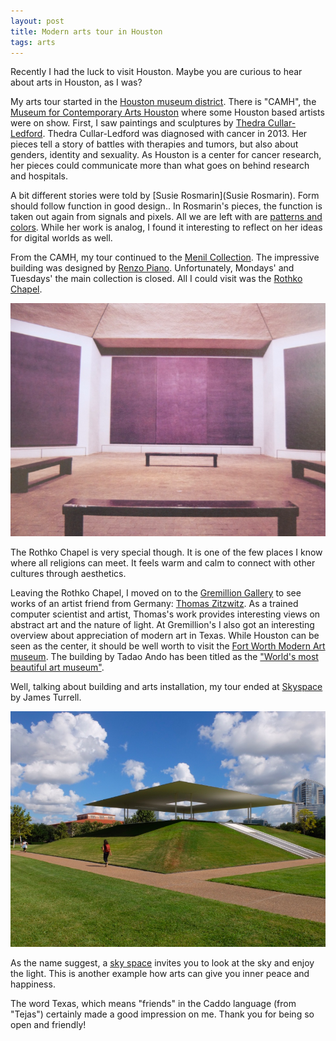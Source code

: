 ```yaml
---
layout: post
title: Modern arts tour in Houston
tags: arts
---
```


Recently I had the luck to visit Houston. Maybe you are curious to hear about arts in Houston, as I was?

My arts tour started in the [Houston museum district](https://en.wikipedia.org/wiki/Houston_Museum_District). There is "CAMH", the [Museum for Contemporary Arts Houston](http://camh.org/) where some Houston based artists were on show. First, I saw paintings and sculptures by [Thedra Cullar-Ledford](http://www.independenceartstudios.com/thedra/artists-statement). Thedra Cullar-Ledford was diagnosed with cancer in 2013. Her pieces tell a story of battles with therapies and tumors, but also about genders, identity and sexuality. As Houston is a center for cancer research, her pieces could communicate more than what goes on behind research and hospitals.

A bit different stories were told by [Susie Rosmarin](Susie Rosmarin). Form should follow function in good design.. In Rosmarin's pieces, the function is taken out again from signals and pixels. All we are left with are [patterns and colors](http://www.houstonpress.com/arts/100-creatives-susie-rosmarin-6397858). While her work is analog, I found it interesting to reflect on her ideas for digital worlds as well. 

From the CAMH, my tour continued to the [Menil Collection](https://www.menil.org/). The impressive building was designed by [Renzo Piano](http://www.rpbw.com/project/25/the-menil-collection/). Unfortunately, Mondays' and Tuesdays' the main collection is closed. All I could visit was the [Rothko Chapel](http://www.rothkochapel.org/). 

<img src="/static/images/rothko_chapel.png" />

The Rothko Chapel is very special though. It is one of the few places I know where all religions can meet. It feels warm and calm to connect with other cultures through aesthetics.

Leaving the Rothko Chapel, I moved on to the [Gremillion Gallery](http://www.gremillion.com/thomaszitzwitz/) to see works of an artist friend from Germany: [Thomas Zitzwitz](http://www.zitzwitz.com/). As a trained computer scientist and artist, Thomas's work provides interesting views on abstract art and the nature of light. At Gremillion's I also got an interesting overview about appreciation of modern art in Texas. While Houston can be seen as the center, it should be well worth to visit the [Fort Worth Modern Art museum](http://www.themodern.org/). The building by Tadao Ando has been titled as the ["World's most beautiful art museum"](http://www.themodern.org/about-modern/building).

Well, talking about building and arts installation, my tour ended at [Skyspace](http://skyspace.rice.edu/) by James Turrell.

<img src="/static/images/turrell_sky.png" />

As the name suggest, a [sky space](https://en.wikipedia.org/wiki/Skyspace) invites you to look at the sky and enjoy the light. This is another example how arts can give you inner peace and happiness.

The word Texas, which means "friends" in the Caddo language (from "Tejas") certainly made a good impression on me. Thank you for being so open and friendly!
